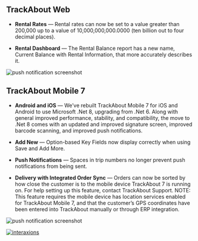 ## TrackAbout Web

* **Rental Rates** — Rental rates can now be set to a value greater than 200,000 up to a value of 10,000,000,000.0000 (ten billion out to four decimal places).
  
* **Rental Dashboard** — The Rental Balance report has a new name, Current Balance with Rental Information, that more accurately describes it.

![push notification screenshot](https://supportkb.trackabout.com/Content/Resources/Images/image1449.png)





## TrackAbout Mobile 7

* **Android and iOS** — We’ve rebuilt TrackAbout Mobile 7 for iOS and Android to use Microsoft .Net 8, upgrading from .Net 6. Along with general improved performance, stability, and compatibility, the move to .Net 8 comes with an updated and improved signature screen, improved barcode scanning, and improved push notifications.

* **Add New** — Option-based Key Fields now display correctly when using Save and Add More.
  
* **Push Notifications** — Spaces in trip numbers no longer prevent push notifications from being sent.

* **Delivery with Integrated Order Sync** — Orders can now be sorted by how close the customer is to the mobile device TrackAbout 7 is running on.  For help setting up this feature, contact TrackAbout Support. NOTE: This feature requires the mobile device has location services enabled for TrackAbout Mobile 7, and that the customer’s GPS coordinates have been entered into TrackAbout manually or through ERP integration. 

![push notification screenshot](https://supportkb.trackabout.com/Content/Resources/Images/image1460.png)


 
[![interaxions](https://supportkb.trackabout.com/Content/Resources/Images/IAX%202024%20graphic.png)](https://datacor.swoogo.com/interaxions24/begin)




